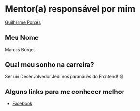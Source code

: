 # Mentor(a) responsável por mim

[Guilherme Pontes](/profiles/mentors/profiles/guilhermepontes.md)

## Meu Nome

Marcos Borges

## Qual meu sonho na carreira?

Ser um Desenvolvedor Jedi nos paranauês do Frontend! :smile:

## Alguns links para me conhecer melhor

- [Facebook](https://www.facebook.com/Marcos.abb10)
